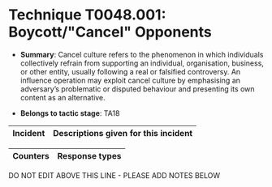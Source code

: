 # Technique T0048.001: Boycott/"Cancel" Opponents

* **Summary**: Cancel culture refers to the phenomenon in which individuals collectively refrain from supporting an individual, organisation, business, or other entity, usually following a real or falsified controversy. An influence operation may exploit cancel culture by emphasising an adversary’s problematic or disputed behaviour and presenting its own content as an alternative.

* **Belongs to tactic stage**: TA18


| Incident | Descriptions given for this incident |
| -------- | -------------------- |



| Counters | Response types |
| -------- | -------------- |


DO NOT EDIT ABOVE THIS LINE - PLEASE ADD NOTES BELOW